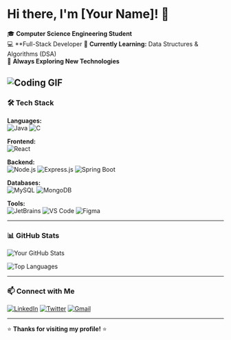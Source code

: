 # Hi there, I'm [Your Name]! 👋

🎓 **Computer Science Engineering Student**  
💻 **Full-Stack Developer 
🌱 **Currently Learning:** Data Structures & Algorithms (DSA)  
🚀 **Always Exploring New Technologies**

![Coding GIF](https://media.giphy.com/media/qgQUggAC3Pfv687qPC/giphy.gif)
---

### 🛠️ **Tech Stack**

**Languages:**  
![Java](https://img.shields.io/badge/Java-ED8B00?style=for-the-badge&logo=openjdk&logoColor=white)
![C](https://img.shields.io/badge/C-00599C?style=for-the-badge&logo=c&logoColor=white)

**Frontend:**  
![React](https://img.shields.io/badge/React-20232A?style=for-the-badge&logo=react&logoColor=61DAFB)

**Backend:**  
![Node.js](https://img.shields.io/badge/Node.js-339933?style=for-the-badge&logo=nodedotjs&logoColor=white)
![Express.js](https://img.shields.io/badge/Express.js-000000?style=for-the-badge&logo=express&logoColor=white)
![Spring Boot](https://img.shields.io/badge/Spring_Boot-6DB33F?style=for-the-badge&logo=spring&logoColor=white)

**Databases:**  
![MySQL](https://img.shields.io/badge/MySQL-005C84?style=for-the-badge&logo=mysql&logoColor=white)
![MongoDB](https://img.shields.io/badge/MongoDB-4EA94B?style=for-the-badge&logo=mongodb&logoColor=white)

**Tools:**  
![JetBrains](https://img.shields.io/badge/JetBrains-000000?style=for-the-badge&logo=jetbrains&logoColor=white)
![VS Code](https://img.shields.io/badge/VS_Code-007ACC?style=for-the-badge&logo=visual-studio-code&logoColor=white)
![Figma](https://img.shields.io/badge/Figma-F24E1E?style=for-the-badge&logo=figma&logoColor=white)

---

### 📊 **GitHub Stats**

![Your GitHub Stats](https://github-readme-stats.vercel.app/api?username=hamsa-09&show_icons=true&theme=radical)

![Top Languages](https://github-readme-stats.vercel.app/api/top-langs/?username=hamsa-09&layout=compact&theme=radical)

---




### 📫 **Connect with Me**

[![LinkedIn](https://img.shields.io/badge/LinkedIn-0077B5?style=for-the-badge&logo=linkedin&logoColor=white)](https://www.linkedin.com/in/YOUR_LINKEDIN_PROFILE)
[![Twitter](https://img.shields.io/badge/Twitter-1DA1F2?style=for-the-badge&logo=twitter&logoColor=white)](https://twitter.com/YOUR_TWITTER_HANDLE)
[![Gmail](https://img.shields.io/badge/Gmail-D14836?style=for-the-badge&logo=gmail&logoColor=white)](mailto:hamsavardhinibaskhar@gmail.com)

---

⭐ **Thanks for visiting my profile!** ⭐
